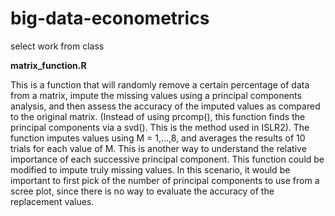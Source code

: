 # big-data-econometrics
select work from class

**matrix_function.R**

This is a function that will randomly remove a certain percentage of data from a matrix, impute the missing values using a principal components analysis, and then assess the accuracy of the imputed values as compared to the original matrix. (Instead of using prcomp(), this function finds the principal components via a svd(). This is the method used in ISLR2). The function imputes values using M = 1,...,8, and averages the results of 10 trials for each value of M. This is another way to understand the relative importance of each successive principal component. This function could be modified to impute truly missing values. In this scenario, it would be important to first pick of the number of principal components to use from a scree plot, since there is no way to evaluate the accuracy of the replacement values.
